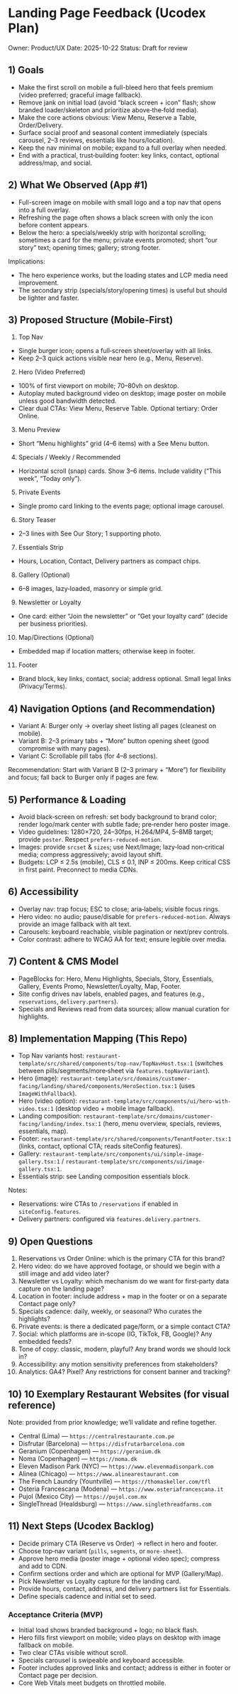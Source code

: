 # Landing Page Feedback (Ucodex Plan)

Owner: Product/UX
Date: 2025-10-22
Status: Draft for review

## 1) Goals
- Make the first scroll on mobile a full-bleed hero that feels premium (video preferred; graceful image fallback).
- Remove jank on initial load (avoid “black screen + icon” flash; show branded loader/skeleton and prioritize above‑the‑fold media).
- Make the core actions obvious: View Menu, Reserve a Table, Order/Delivery.
- Surface social proof and seasonal content immediately (specials carousel, 2–3 reviews, essentials like hours/location).
- Keep the nav minimal on mobile; expand to a full overlay when needed.
- End with a practical, trust‑building footer: key links, contact, optional address/map, and social.

## 2) What We Observed (App #1)
- Full-screen image on mobile with small logo and a top nav that opens into a full overlay.
- Refreshing the page often shows a black screen with only the icon before content appears.
- Below the hero: a specials/weekly strip with horizontal scrolling; sometimes a card for the menu; private events promoted; short “our story” text; opening times; gallery; strong footer.

Implications:
- The hero experience works, but the loading states and LCP media need improvement.
- The secondary strip (specials/story/opening times) is useful but should be lighter and faster.

## 3) Proposed Structure (Mobile‑First)
1) Top Nav
- Single burger icon; opens a full‑screen sheet/overlay with all links.
- Keep 2–3 quick actions visible near hero (e.g., Menu, Reserve).

2) Hero (Video Preferred)
- 100% of first viewport on mobile; 70–80vh on desktop.
- Autoplay muted background video on desktop; image poster on mobile unless good bandwidth detected.
- Clear dual CTAs: View Menu, Reserve Table. Optional tertiary: Order Online.

3) Menu Preview
- Short “Menu highlights” grid (4–6 items) with a See Menu button.

4) Specials / Weekly / Recommended
- Horizontal scroll (snap) cards. Show 3–6 items. Include validity (“This week”, “Today only”).

5) Private Events
- Single promo card linking to the events page; optional image carousel.

6) Story Teaser
- 2–3 lines with See Our Story; 1 supporting photo.

7) Essentials Strip
- Hours, Location, Contact, Delivery partners as compact chips.

8) Gallery (Optional)
- 6–8 images, lazy‑loaded, masonry or simple grid.

9) Newsletter or Loyalty
- One card: either “Join the newsletter” or “Get your loyalty card” (decide per business priorities).

10) Map/Directions (Optional)
- Embedded map if location matters; otherwise keep in footer.

11) Footer
- Brand block, key links, contact, social; address optional. Small legal links (Privacy/Terms).

## 4) Navigation Options (and Recommendation)
- Variant A: Burger only → overlay sheet listing all pages (cleanest on mobile).
- Variant B: 2–3 primary tabs + “More” button opening sheet (good compromise with many pages).
- Variant C: Scrollable pill tabs (for 4–8 sections). 

Recommendation: Start with Variant B (2–3 primary + “More”) for flexibility and focus; fall back to Burger only if pages are few.

## 5) Performance & Loading
- Avoid black‑screen on refresh: set body background to brand color; render logo/mark center with subtle fade; pre‑render hero poster image.
- Video guidelines: 1280×720, 24–30fps, H.264/MP4, 5–8MB target; provide `poster`. Respect `prefers-reduced-motion`.
- Images: provide `srcset` & `sizes`; use Next/Image; lazy‑load non‑critical media; compress aggressively; avoid layout shift.
- Budgets: LCP ≤ 2.5s (mobile), CLS ≤ 0.1, INP ≤ 200ms. Keep critical CSS in first paint. Preconnect to media CDNs.

## 6) Accessibility
- Overlay nav: trap focus; ESC to close; aria‑labels; visible focus rings.
- Hero video: no audio; pause/disable for `prefers-reduced-motion`. Always provide an image fallback with alt text.
- Carousels: keyboard reachable, visible pagination or next/prev controls.
- Color contrast: adhere to WCAG AA for text; ensure legible over media.

## 7) Content & CMS Model
- PageBlocks for: Hero, Menu Highlights, Specials, Story, Essentials, Gallery, Events Promo, Newsletter/Loyalty, Map, Footer.
- Site config drives nav labels, enabled pages, and features (e.g., `reservations`, `delivery.partners`).
- Specials and Reviews read from data sources; allow manual curation for highlights.

## 8) Implementation Mapping (This Repo)
- Top Nav variants host: `restaurant-template/src/shared/components/top-nav/TopNavHost.tsx:1` (switches between pills/segments/more‑sheet via `features.topNavVariant`).
- Hero (image): `restaurant-template/src/domains/customer-facing/landing/shared/components/HeroSection.tsx:1` (uses `ImageWithFallback`).
- Hero (video option): `restaurant-template/src/components/ui/hero-with-video.tsx:1` (desktop video + mobile image fallback).
- Landing composition: `restaurant-template/src/domains/customer-facing/landing/index.tsx:1` (hero, menu overview, specials, reviews, essentials, map).
- Footer: `restaurant-template/src/shared/components/TenantFooter.tsx:1` (links, contact, optional CTA; reads siteConfig features).
- Gallery: `restaurant-template/src/components/ui/simple-image-gallery.tsx:1` / `restaurant-template/src/components/ui/image-gallery.tsx:1`.
- Essentials strip: see Landing composition essentials block.

Notes:
- Reservations: wire CTAs to `/reservations` if enabled in `siteConfig.features`.
- Delivery partners: configured via `features.delivery.partners`.

## 9) Open Questions
1) Reservations vs Order Online: which is the primary CTA for this brand?
2) Hero video: do we have approved footage, or should we begin with a still image and add video later?
3) Newsletter vs Loyalty: which mechanism do we want for first‑party data capture on the landing page?
4) Location in footer: include address + map in the footer or on a separate Contact page only?
5) Specials cadence: daily, weekly, or seasonal? Who curates the highlights?
6) Private events: is there a dedicated page/form, or a simple contact CTA?
7) Social: which platforms are in‑scope (IG, TikTok, FB, Google)? Any embedded feeds?
8) Tone of copy: classic, modern, playful? Any brand words we should lock in?
9) Accessibility: any motion sensitivity preferences from stakeholders?
10) Analytics: GA4? Pixel? Any restrictions for consent banner and tracking?

## 10) 10 Exemplary Restaurant Websites (for visual reference)
Note: provided from prior knowledge; we’ll validate and refine together.
- Central (Lima) — `https://centralrestaurante.com.pe`
- Disfrutar (Barcelona) — `https://disfrutarbarcelona.com`
- Geranium (Copenhagen) — `https://geranium.dk`
- Noma (Copenhagen) — `https://noma.dk`
- Eleven Madison Park (NYC) — `https://www.elevenmadisonpark.com`
- Alinea (Chicago) — `https://www.alinearestaurant.com`
- The French Laundry (Yountville) — `https://thomaskeller.com/tfl`
- Osteria Francescana (Modena) — `https://www.osteriafrancescana.it`
- Pujol (Mexico City) — `https://pujol.com.mx`
- SingleThread (Healdsburg) — `https://www.singlethreadfarms.com`

## 11) Next Steps (Ucodex Backlog)
- Decide primary CTA (Reserve vs Order) → reflect in hero and footer.
- Choose top‑nav variant (`pills`, `segments`, or `more-sheet`).
- Approve hero media (poster image + optional video spec); compress and add to CDN.
- Confirm sections order and which are optional for MVP (Gallery/Map).
- Pick Newsletter vs Loyalty capture for the landing card.
- Provide hours, contact, address, and delivery partners list for Essentials.
- Define specials cadence and initial set to seed.

### Acceptance Criteria (MVP)
- Initial load shows branded background + logo; no black flash.
- Hero fills first viewport on mobile; video plays on desktop with image fallback on mobile.
- Two clear CTAs visible without scroll.
- Specials carousel is swipeable and keyboard accessible.
- Footer includes approved links and contact; address is either in footer or Contact page per decision.
- Core Web Vitals meet budgets on throttled mobile.
